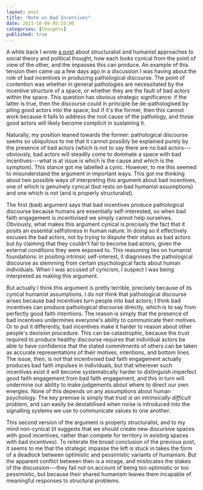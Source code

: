 ```yaml
---
layout: post
title: "Note on Bad Incentives"
date: 2021-10-09 05:23:00
categories: [thoughts]
published: true
---
```


A while back I wrote [a post](http://127.0.0.1:4000/2021/08/04/structure-agency.html) about structuralist and humanist approaches to social theory and political thought, how each looks cynical from the point of view of the other, and the impasses this can produce. An example of this tension then came up a few days ago in a discussion I was having about the role of bad incentives in producing pathological discourse. The point of contention was whether in general pathologies are necessitated by the incentive structure of a space, or whether they are the fault of bad actors within the space. This question has obvious strategic significance: if the latter is true, then the discourse could in principle be de-pathologised by piling good actors into the space; but if it's the former, then this cannot work because it fails to address the root cause of the pathology, and those good actors will likely become complicit in sustaining it.

<!--more-->

Naturally, my position leaned towards the former: pathological discourse seems so ubiquitous to me that it cannot possibly be explained purely by the presence of bad actors (which is not to say there are no bad actors---obviously, bad actors will steadily come to dominate a space with bad incentives---what is at issue is which is the cause and which is the symptom). This stance got me labelled a cynic. However, to me this seemed to misunderstand the argument in important ways. This got me thinking about two possible ways of interpreting this argument about bad incentives, one of which is genuinely cynical (but rests on bad humanist assumptions) and one which is not (and is properly structuralist).

The first (bad) argument says that bad incentives produce pathological discourse because humans are essentially self-interested, so when bad faith engagement is incentivised we simply cannot help ourselves. Obviously, what makes this argument cynical is precisely the fact that it posits an essential selfishness in human nature. In doing so it effectively excuses the bad actors, not by trying to dispute their status as bad actors but by claiming that they couldn't fail to become bad actors, given the external conditions they were exposed to. This reasoning lies on humanist foundations: in positing intrinsic self-interest, it diagnoses the pathological discourse as stemming from certain psychological facts about human individuals. When I was accused of cynicism, I suspect I was being interpreted as making this argument.

But actually I think this argument is pretty terrible, precisely because of its cynical humanist assumptions. I do not think that pathological discourse arises because bad incentives turn people into bad actors; I think bad incentives can produce pathological discourse directly, which is to say from perfectly good faith intentions. The reason is simply that the presence of bad incentives undermines everyone's ability to communicate their motives. Or to put it differently, bad incentives make it harder to reason about other people's decision procedure. This can be catastrophic, because the trust required to produce healthy discourse requires that individual actors be able to have confidence that the stated commitments of others can be taken as accurate representations of their motives, intentions, and bottom lines. The issue, then, is _not_ that incentivised bad faith engagement actually produces bad faith impulses in individuals, but that wherever such incentives exist it will become systematically harder to distinguish imperfect good faith engagement from bad faith engagement, and this in turn will undermine our ability to make judgements about where to direct our own energies. None of this depends on any assumptions about human psychology. The key premise is simply that _trust is an intrinsically difficult problem_, and can easily be destabilised when noise is introduced into the signalling systems we use to communicate values to one another.

This second version of the argument is properly structuralist, and to my mind non-cynical (it suggests that we should create new discursive spaces with good incentives, rather than compete for territory in existing spaces with bad incentives). To reiterate the broad conclusion of the previous post, it seems to me that the strategic impasse the left is stuck in takes the form of a deadlock between optimistic and pessimistic variants of humanism. But the apparent conflict between then is a mirage, and mislocates the stakes of the discussion---they fail not on account of being too optimistic or too pessimistic, but because their shared humanism leaves them incapable of meaningful responses to structural problems.
